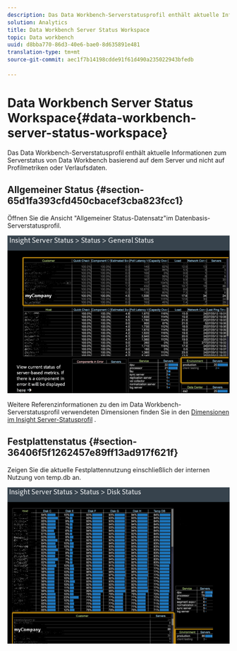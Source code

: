 ```yaml
---
description: Das Data Workbench-Serverstatusprofil enthält aktuelle Informationen zum Serverstatus von Data Workbench basierend auf dem Server und nicht auf Profilmetriken oder Verlaufsdaten.
solution: Analytics
title: Data Workbench Server Status Workspace
topic: Data workbench
uuid: d8bba770-86d3-40e6-bae0-8d635891e481
translation-type: tm+mt
source-git-commit: aec1f7b14198cdde91f61d490a235022943bfedb

---
```



# Data Workbench Server Status Workspace{#data-workbench-server-status-workspace}

Das Data Workbench-Serverstatusprofil enthält aktuelle Informationen zum Serverstatus von Data Workbench basierend auf dem Server und nicht auf Profilmetriken oder Verlaufsdaten.

## Allgemeiner Status {#section-65d1fa393cfd450cbacef3cba823fcc1}

Öffnen Sie die Ansicht &quot;Allgemeiner Status-Datensatz&quot;im Datenbasis-Serverstatusprofil.

![](assets/Managing_Server_Status.png)

Weitere Referenzinformationen zu den im Data Workbench-Serverstatusprofil verwendeten Dimensionen finden Sie in den [Dimensionen im Insight Server-Statusprofil](../../../home/monitoring-installation/monitoring-appendix/monitoring-servers-profile.md#concept-8cbeb91e99bc42e2b52b22d551423f8a) .

## Festplattenstatus {#section-36406f5f1262457e89ff13ad917f621f}

Zeigen Sie die aktuelle Festplattennutzung einschließlich der internen Nutzung von temp.db an.

![](assets/Managing_Server_DiskStatus.png)

